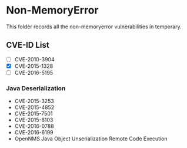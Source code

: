 # Non-MemoryError

This folder records all the non-memoryerror vulnerabilities in temporary.

## CVE-ID List

- [ ] CVE-2010-3904
- [x] CVE-2015-1328
- [ ] CVE-2016-5195

### Java Deserialization

- CVE-2015-3253
- CVE-2015-4852
- CVE-2015-7501
- CVE-2015-8103
- CVE-2016-0788
- CVE-2016-6199
- OpenNMS Java Object Unserialization Remote Code Execution
